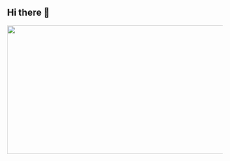 ## Hi there 👋

<a href="https://github.com/devxb/gitanimals">
<img
  src="https://render.gitanimals.org/farms/Moonb7"
  width="600"
  height="300"
/>
</a>


<!--
**Moonb7/Moonb7** is a ✨ _special_ ✨ repository because its `README.md` (this file) appears on your GitHub profile.

Here are some ideas to get you started:

- 🔭 I’m currently working on ...
- 🌱 I’m currently learning ...
- 👯 I’m looking to collaborate on ...
- 🤔 I’m looking for help with ...
- 💬 Ask me about ...
- 📫 How to reach me: ...
- 😄 Pronouns: ...
- ⚡ Fun fact: ...
-->
